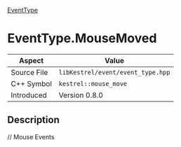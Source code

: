 [EventType](index.md)
# EventType.MouseMoved
| Aspect | Value |
| --- | --- |
| Source File | `libKestrel/event/event_type.hpp` |
| C++ Symbol | `kestrel::mouse_move` |
| Introduced | Version 0.8.0 |
## Description
// Mouse Events
